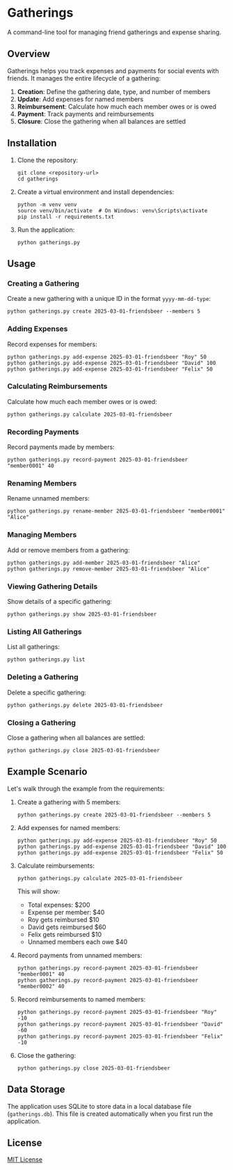 # Gatherings

A command-line tool for managing friend gatherings and expense sharing.

## Overview

Gatherings helps you track expenses and payments for social events with friends. It manages the entire lifecycle of a gathering:

1. **Creation**: Define the gathering date, type, and number of members
2. **Update**: Add expenses for named members
3. **Reimbursement**: Calculate how much each member owes or is owed
4. **Payment**: Track payments and reimbursements
5. **Closure**: Close the gathering when all balances are settled

## Installation

1. Clone the repository:
   ```
   git clone <repository-url>
   cd gatherings
   ```

2. Create a virtual environment and install dependencies:
   ```
   python -m venv venv
   source venv/bin/activate  # On Windows: venv\Scripts\activate
   pip install -r requirements.txt
   ```

3. Run the application:
   ```
   python gatherings.py
   ```

## Usage

### Creating a Gathering

Create a new gathering with a unique ID in the format `yyyy-mm-dd-type`:

```
python gatherings.py create 2025-03-01-friendsbeer --members 5
```

### Adding Expenses

Record expenses for members:

```
python gatherings.py add-expense 2025-03-01-friendsbeer "Roy" 50
python gatherings.py add-expense 2025-03-01-friendsbeer "David" 100
python gatherings.py add-expense 2025-03-01-friendsbeer "Felix" 50
```

### Calculating Reimbursements

Calculate how much each member owes or is owed:

```
python gatherings.py calculate 2025-03-01-friendsbeer
```

### Recording Payments

Record payments made by members:

```
python gatherings.py record-payment 2025-03-01-friendsbeer "member0001" 40
```

### Renaming Members

Rename unnamed members:

```
python gatherings.py rename-member 2025-03-01-friendsbeer "member0001" "Alice"
```

### Managing Members

Add or remove members from a gathering:

```
python gatherings.py add-member 2025-03-01-friendsbeer "Alice"
python gatherings.py remove-member 2025-03-01-friendsbeer "Alice"
```

### Viewing Gathering Details

Show details of a specific gathering:

```
python gatherings.py show 2025-03-01-friendsbeer
```

### Listing All Gatherings

List all gatherings:

```
python gatherings.py list
```

### Deleting a Gathering

Delete a specific gathering:

```
python gatherings.py delete 2025-03-01-friendsbeer
```

### Closing a Gathering

Close a gathering when all balances are settled:

```
python gatherings.py close 2025-03-01-friendsbeer
```

## Example Scenario

Let's walk through the example from the requirements:

1. Create a gathering with 5 members:
   ```
   python gatherings.py create 2025-03-01-friendsbeer --members 5
   ```

2. Add expenses for named members:
   ```
   python gatherings.py add-expense 2025-03-01-friendsbeer "Roy" 50
   python gatherings.py add-expense 2025-03-01-friendsbeer "David" 100
   python gatherings.py add-expense 2025-03-01-friendsbeer "Felix" 50
   ```

3. Calculate reimbursements:
   ```
   python gatherings.py calculate 2025-03-01-friendsbeer
   ```

   This will show:
   - Total expenses: $200
   - Expense per member: $40
   - Roy gets reimbursed $10
   - David gets reimbursed $60
   - Felix gets reimbursed $10
   - Unnamed members each owe $40

4. Record payments from unnamed members:
   ```
   python gatherings.py record-payment 2025-03-01-friendsbeer "member0001" 40
   python gatherings.py record-payment 2025-03-01-friendsbeer "member0002" 40
   ```

5. Record reimbursements to named members:
   ```
   python gatherings.py record-payment 2025-03-01-friendsbeer "Roy" -10
   python gatherings.py record-payment 2025-03-01-friendsbeer "David" -60
   python gatherings.py record-payment 2025-03-01-friendsbeer "Felix" -10
   ```

6. Close the gathering:
   ```
   python gatherings.py close 2025-03-01-friendsbeer
   ```

## Data Storage

The application uses SQLite to store data in a local database file (`gatherings.db`). This file is created automatically when you first run the application.

## License

[MIT License](LICENSE)
